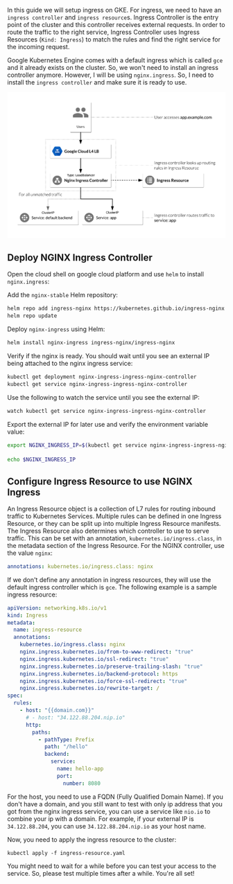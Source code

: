 In this guide we will setup ingress on GKE. For ingress, we need to have an `ingress controller` and `ingress resource`s. Ingress Controller is the entry point of the cluster and this controller receives external requests. In order to route the traffic to the right service, Ingress Controller uses Ingress Resources (`Kind: Ingress`) to match the rules and find the right service for the incoming request.

Google Kubernetes Engine comes with a default ingress which is called `gce` and it already exists on the cluster. So, we won't need to install an ingress controller anymore. However, I will be using `nginx.ingress`. So, I need to install the `ingress controller` and make sure it is ready to use.

![ingress](./images/nginx-ingress-gke.png)

## **Deploy NGINX Ingress Controller**

Open the cloud shell on google cloud platform and use `helm` to install `nginx.ingress`:

Add the `nginx-stable` Helm repository:

```sh
helm repo add ingress-nginx https://kubernetes.github.io/ingress-nginx
helm repo update
```

Deploy `nginx-ingress` using Helm:

```sh
helm install nginx-ingress ingress-nginx/ingress-nginx
```

Verify if the nginx is ready. You should wait until you see an external IP being attached to the nginx ingress service:

```sh
kubectl get deployment nginx-ingress-ingress-nginx-controller
kubectl get service nginx-ingress-ingress-nginx-controller
```

Use the following to watch the service until you see the external IP:

```sh
watch kubectl get service nginx-ingress-ingress-nginx-controller
```

Export the external IP for later use and verify the environment variable value:

```sh
export NGINX_INGRESS_IP=$(kubectl get service nginx-ingress-ingress-nginx-controller -ojson | jq -r '.status.loadBalancer.ingress[].ip')

echo $NGINX_INGRESS_IP
```

## **Configure Ingress Resource to use NGINX Ingress**

An Ingress Resource object is a collection of L7 rules for routing inbound traffic to Kubernetes Services. Multiple rules can be defined in one Ingress Resource, or they can be split up into multiple Ingress Resource manifests. The Ingress Resource also determines which controller to use to serve traffic. This can be set with an annotation, `kubernetes.io/ingress.class`, in the metadata section of the Ingress Resource. For the NGINX controller, use the value `nginx`:

```yaml
annotations: kubernetes.io/ingress.class: nginx
```

If we don't define any annotation in ingress resources, they will use the default ingress controller which is `gce`. The following example is a sample ingress resource:

```yaml
apiVersion: networking.k8s.io/v1
kind: Ingress
metadata:
  name: ingress-resource
  annotations:
    kubernetes.io/ingress.class: nginx
    nginx.ingress.kubernetes.io/from-to-www-redirect: "true"
    nginx.ingress.kubernetes.io/ssl-redirect: "true"
    nginx.ingress.kubernetes.io/preserve-trailing-slash: "true"
    nginx.ingress.kubernetes.io/backend-protocol: https
    nginx.ingress.kubernetes.io/force-ssl-redirect: "true"
    nginx.ingress.kubernetes.io/rewrite-target: /
spec:
  rules:
    - host: "{{domain.com}}"
      # - host: "34.122.88.204.nip.io"
      http:
        paths:
          - pathType: Prefix
            path: "/hello"
            backend:
              service:
                name: hello-app
                port:
                  number: 8080
```

For the host, you need to use a FQDN (Fully Qualified Domain Name). If you don't have a domain, and you still want to test with only ip address that you got from the nginx ingress service, you can use a service like `nio.io` to combine your ip with a domain. For example, if your external IP is `34.122.88.204`, you can use `34.122.88.204.nip.io` as your host name.

Now, you need to apply the ingress resource to the cluster:

```
kubectl apply -f ingress-resource.yaml
```

You might need to wait for a while before you can test your access to the service. So, please test multiple times after a while. You're all set!
